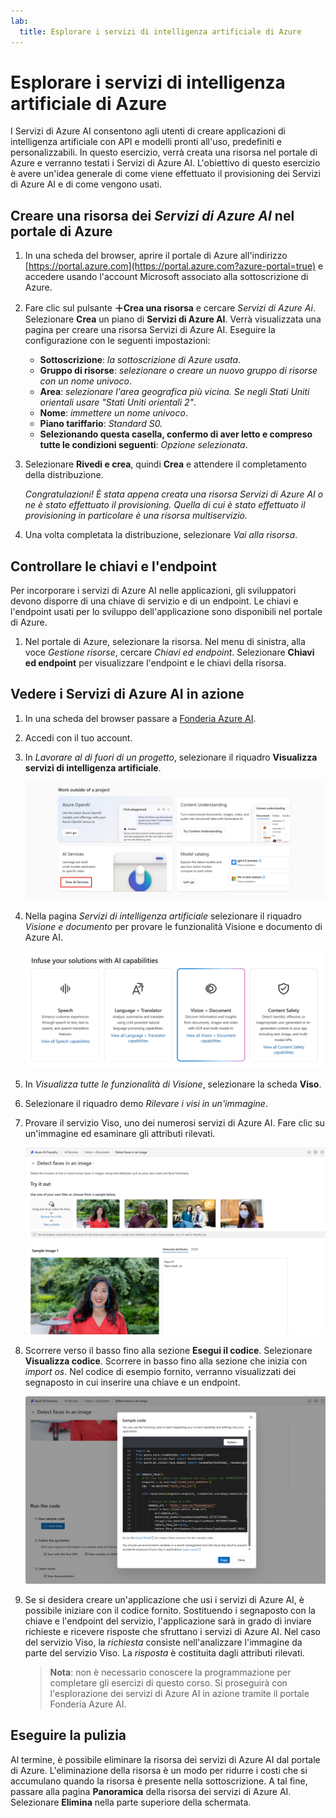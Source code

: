 ```yaml
---
lab:
  title: Esplorare i servizi di intelligenza artificiale di Azure
---
```


# Esplorare i servizi di intelligenza artificiale di Azure

I Servizi di Azure AI consentono agli utenti di creare applicazioni di intelligenza artificiale con API e modelli pronti all'uso, predefiniti e personalizzabili. In questo esercizio, verrà creata una risorsa nel portale di Azure e verranno testati i Servizi di Azure AI. L'obiettivo di questo esercizio è avere un'idea generale di come viene effettuato il provisioning dei Servizi di Azure AI e di come vengono usati.

## Creare una risorsa dei *Servizi di Azure AI* nel portale di Azure

1. In una scheda del browser, aprire il portale di Azure all'indirizzo [https://portal.azure.com](https://portal.azure.com?azure-portal=true) e accedere usando l'account Microsoft associato alla sottoscrizione di Azure.

1. Fare clic sul pulsante **&#65291;Crea una risorsa** e cercare *Servizi di Azure Ai*. Selezionare **Crea** un piano di **Servizi di Azure AI**. Verrà visualizzata una pagina per creare una risorsa Servizi di Azure AI. Eseguire la configurazione con le seguenti impostazioni:
    - **Sottoscrizione**: *la sottoscrizione di Azure usata*.
    - **Gruppo di risorse**: *selezionare o creare un nuovo gruppo di risorse con un nome univoco*.
    - **Area**: *selezionare l'area geografica più vicina. Se negli Stati Uniti orientali usare "Stati Uniti orientali 2"*.
    - **Nome**: *immettere un nome univoco*.
    - **Piano tariffario**: *Standard S0.*
    - **Selezionando questa casella, confermo di aver letto e compreso tutte le condizioni seguenti**: *Opzione selezionata*.

1. Selezionare **Rivedi e crea**, quindi **Crea** e attendere il completamento della distribuzione.

    *Congratulazioni! È stata appena creata una risorsa Servizi di Azure AI o ne è stato effettuato il provisioning. Quella di cui è stato effettuato il provisioning in particolare è una risorsa multiservizio.*

1. Una volta completata la distribuzione, selezionare *Vai alla risorsa*. 

## Controllare le chiavi e l'endpoint

Per incorporare i servizi di Azure AI nelle applicazioni, gli sviluppatori devono disporre di una chiave di servizio e di un endpoint. Le chiavi e l'endpoint usati per lo sviluppo dell'applicazione sono disponibili nel portale di Azure. 

1. Nel portale di Azure, selezionare la risorsa. Nel menu di sinistra, alla voce *Gestione risorse*, cercare *Chiavi ed endpoint*. Selezionare **Chiavi ed endpoint** per visualizzare l'endpoint e le chiavi della risorsa. 

## Vedere i Servizi di Azure AI in azione

1. In una scheda del browser passare a [Fonderia Azure AI](https://ai.azure.com?azure-portal=true).

1. Accedi con il tuo account. 

1. In *Lavorare al di fuori di un progetto*, selezionare il riquadro **Visualizza servizi di intelligenza artificiale**.
 
    ![Screenshot del menu a sinistra nella schermata del progetto con Servizi di intelligenza artificiale selezionato.](./media/view-ai-foundry-outside-project.png)  

1. Nella pagina *Servizi di intelligenza artificiale* selezionare il riquadro *Visione e documento* per provare le funzionalità Visione e documento di Azure AI.

    ![Screenshot del riquadro Visione e documento selezionato nella pagina Servizi di intelligenza artificiale.](./media/vision-document-tile.png)

1. In *Visualizza tutte le funzionalità di Visione*, selezionare la scheda **Viso**. 

1. Selezionare il riquadro demo *Rilevare i visi in un'immagine*. 

1. Provare il servizio Viso, uno dei numerosi servizi di Azure AI. Fare clic su un'immagine ed esaminare gli attributi rilevati. 

    ![Screenshot della demo di rilevamento del viso nel portale Fonderia Azure AI.](./media/detect-faces-demo.png)

1. Scorrere verso il basso fino alla sezione **Esegui il codice**. Selezionare **Visualizza codice**. Scorrere in basso fino alla sezione che inizia con *import os*. Nel codice di esempio fornito, verranno visualizzati dei segnaposto in cui inserire una chiave e un endpoint.

    ![Schermata della schermata di visualizzazione del codice con una visualizzazione dei segnaposto del codice per la chiave e l'endpoint.](./media/view-code-example.png) 

1. Se si desidera creare un'applicazione che usi i servizi di Azure AI, è possibile iniziare con il codice fornito. Sostituendo i segnaposto con la chiave e l'endpoint del servizio, l'applicazione sarà in grado di inviare richieste e ricevere risposte che sfruttano i servizi di Azure AI. Nel caso del servizio Viso, la *richiesta* consiste nell'analizzare l'immagine da parte del servizio Viso. La *risposta* è costituita dagli attributi rilevati. 

    >**Nota**: non è necessario conoscere la programmazione per completare gli esercizi di questo corso. Si proseguirà con l'esplorazione dei servizi di Azure AI in azione tramite il portale Fonderia Azure AI.  
 
## Eseguire la pulizia 

Al termine, è possibile eliminare la risorsa dei servizi di Azure AI dal portale di Azure. L'eliminazione della risorsa è un modo per ridurre i costi che si accumulano quando la risorsa è presente nella sottoscrizione. A tal fine, passare alla pagina **Panoramica** della risorsa dei servizi di Azure AI. Selezionare **Elimina** nella parte superiore della schermata.









